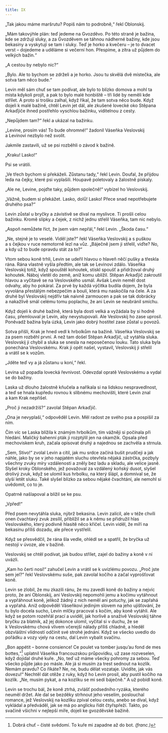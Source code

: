 ```yaml
---
title: IX
---
```


„Tak jakou máme maršrutu? Popiš nám to podrobně,“ řekl Oblonskij.

„Mám takovýhle plán: teď jedeme na Gvozděvo. Po této straně je bažina, kde se zdržují sluky, a za Gvozděvem se táhnou nádherné bažiny, kde jsou bekasiny a vyskytují se tam i sluky. Teď je horko a kvečeru – je to dvacet verst – dojedeme a uděláme si večerní hon. Přespíme, a zítra už půjdem do velkých bažin.“

„A cestou by nebylo nic?“

„Bylo. Ale to bychom se zdrželi a je horko. Jsou tu skvělá dvě místečka, ale sotva tam něco bude.“

Levin měl sám chuť se tam podívat, ale bylo to blízko domova a mohl ta místa kdykoli projít, a pak to bylo malé honbiště – tři lidé by neměli kde střílet. A proto si trošku zalhal, když říkal, že tam sotva něco bude. Když dojeli k malé bažině, chtěl Levin jet dál, ale zkušené lovecké oko Stěpana Arkaďjiče ihned postřehlo vyschlou bažinku, viditelnou z cesty.

„Nepůjdem tam?“ řekl a ukázal na bažinku.

„Levine, prosím vás! To bude ohromné!“ žadonil Váseňka Veslovskij a Levinovi nezbylo než svolit.

Jakmile zastavili, už se psi rozběhli o závod k bažině.

„Kraku! Lasko!“

Psi se vrátili.

„Ve třech bychom si překáželi. Zůstanu tady,“ řekl Levin. Doufal, že přijdou leda na čejky, které psi vyplašili. Houpavě poletovaly a žalostně pískaly.

„Ale ne, Levine, pojďte taky, půjdem společně!“ vybízel ho Veslovskij.

„Vážně, budem si překážet. Lasko, dolů! Lasko! Přece snad nepotřebujete druhého psa?“

Levin zůstal u bryčky a závistivě se díval na myslivce. Ti prošli celou bažinku. Kromě slípky a čejek, z nichž jednu střelil Váseňka, tam nic nebylo.

„Aspoň nemůžete říct, že jsem vám nepřál,“ řekl Levin. „Škoda času.“

„Ne, stejně je to veselé. Viděl jste?“ řekl Váseňka Veslovskij a s puškou a s čejkou v ruce nemotorně lezl na vůz. „Báječně jsem ji střelil, viďte? No, a kdy už to bude opravdu stát za to?“

Vtom sebou koně trhli, Levin se udeřil hlavou o hlaveň něčí pušky a třeskla rána. Rána vlastně vyšla předtím, ale tak se Levinovi zdálo. Váseňka Veslovskij totiž, když spouštěl kohoutek, stiskl spoušť a přidržoval druhý kohoutek. Náboj vletěl do země, aniž komu ublížil. Stěpan Arkaďjič zakroutil hlavou a vyčítavě se na Veslovského usmál. Avšak Levin neměl dost odvahy, aby ho pokáral. Za prvé by každá výčitka budila dojem, že byla vyvolána přestálým nebezpečím a boulí, která mu naskočila na čele. A za druhé byl Veslovskij nejdřív tak naivně zarmoucen a pak se tak dobrácky a nakažlivě smál celému tomu poplachu, že ani Levin se neubránil smíchu.

Když dojeli k druhé bažině, která byla dosti velká a vyžádala by si hodně času, přemlouval je Levin, aby nevystupovali. Ale Veslovskij ho zase uprosil. Poněvadž bažina byla úzká, Levin jako dobrý hostitel zase zůstal u povozů.

Sotva přišli, Krak je hned vedl k hrbolkům na bažině. Váseňka Veslovskij se za psem rozběhl první. A než tam došel Stěpan Arka­ďjič, už vytáhla sluka. Veslovskij ji chybil a sluka se snesla na neposečenou louku. Tato sluka byla ponechána Veslovskému. Krak ji opět našel, vystavil, Veslovskij ji střelil a vrátil se k vozům.

„Jděte teď vy a já zůstanu u koní,“ řekl.

Levina už popadla lovecká řevnivost. Odevzdal opratě Veslovskému a vydal se do bažiny.

Laska už dlouho žalostně kňučela a naříkala si na lidskou nespravedlnost, a teď se hnala kupředu rovnou k slibnému mechovišti, které Levin znal a kam Krak nepřišel.

„Proč ji nezadržíš?“ zavolal Stěpan Arkaďjič.

„Ona je nevyplaší,“ odpověděl Levin. Měl radost ze svého psa a pospíšil za ním.

Čím víc se Laska blížila k známým hrbolkům, tím vážněji si počínala při hledání. Maličký bahenní pták ji rozptýlil jen na okamžik. Opsala před mechoviskem kruh, začala opisovat druhý a najednou se zachvěla a strnula.

„Sem, Stivo!“ zvolal Levin a cítil, jak mu srdce začíná bušit prudčeji a jak náhle, jako by se v jeho napjatém sluchu otevřela nějaká zástrčka, pozbyly všechny zvuky míry vzdálenosti a zněly bez ladu a skladu, ale velice jasně. Slyšel kroky Oblonského, jež považoval za vzdálený koňský dusot, slyšel drolivý zvuk, když se ulomil kus hrbolku, na který šlápl, a domníval se, že slyší letět sluku. Také slyšel blízko za sebou nějaké čvachtání, ale nemohl si uvědomit, co to je.

Opatrně našlapoval a blížil se ke psu.

„Vpřed!“

Před psem nevytáhla sluka, nýbrž bekasina. Levin zalícil, ale v téže chvíli onen čvachtavý zvuk zesílil, přiblížil se a k němu se přidružil hlas Veslovského, který podivně hlasitě něco křičel. Levin viděl, že míří na bekasinu příliš dozadu, ale přece vystřelil.

Když se přesvědčil, že rána šla vedle, ohlédl se a spatřil, že bryčka už nestojí v úvoze, ale v bažině.

Veslovskij se chtěl podívat, jak budou střílet, zajel do bažiny a koně v ní uvázli.

„Kam ho čerti nosí!“ zahučel Levin a vrátil se k uvízlému povozu. „Proč jste sem jel?“ řekl Veslovskému suše, pak zavolal kočího a začal vyprošťovat koně.

Levin se zlobil, že mu zkazili ránu, že mu zavedli koně do bažiny a nejvíc proto, že ani Oblonskij, ani Veslovskij nepomohli jemu a kočímu vytáhnout a vypřáhnout koně, jelikož žádný z nich neměl ani potuchy, jak se zapřahá a vypřahá. Aniž odpověděl Váseňkovi jediným slovem na jeho ujišťování, že tu bylo docela sucho, Levin mlčky pracoval s kočím, aby koně vytáhli. Ale když se potom rozehřál prací a uviděl, jak horlivě a snaživě Veslovskij táhne bryčku za blatník, až jej dokonce ulomil, vyčítal si v duchu, že se k Veslovskému chová vlivem včerejší nálady příliš chladně, a hleděl obzvláštní vlídností odčinit své strohé jednání. Když se všecko uvedlo do pořádku a vozy vjely na cestu, dal Levin vybalit svačinu.

„Bon appétit – bonne consience! Ce poulet va tomber jusqu’au fond de mes bottes,“[^17] uplatnil Váseňka francouzskou průpovídku, už zase rozveselen, když dojídal druhé kuře. „No, teď už máme všecky pohromy za sebou. Teď všecko půjde jako po másle. Ale já si musím za trest sednout na kozlík. Nemám pravdu? Co říkáte? Ne, ne, budu dělat vozataje. Uvidíte, jak vás dovezu!“ Nechtěl dát otěže z ruky, když ho Levin prosil, aby pustil kočího na kozlík. „Ne, musím pykat, a na kozlíku se mi sedí báječně.“ A už pobídl koně.

Levin se trochu bál, že koně ztrhá, zvlášť podsedního ryzáka, kterého neuměl držet. Ale dal se bezděky strhnout jeho veselím, poslouchal romance, jež Veslovskij na kozlíku zpíval celou cestu, anebo se díval, když vykládal a předváděl, jak se má po anglicku řídit čtyřspřeží. Takto, po svačině všichni v nejlepší míře, dojeli ke gvozděvské bažině.

  

[^17]: Dobrá chuť – čisté svědomí. To kuře mi zapadne až do bot. _(franc.)_
